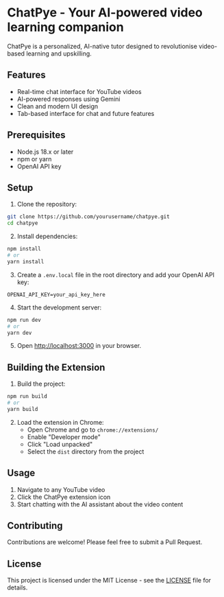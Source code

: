 # ChatPye - Your AI-powered video learning companion

ChatPye is a personalized, AI-native tutor designed to revolutionise video-based learning and upskilling.

## Features

- Real-time chat interface for YouTube videos
- AI-powered responses using Gemini
- Clean and modern UI design
- Tab-based interface for chat and future features

## Prerequisites

- Node.js 18.x or later
- npm or yarn
- OpenAI API key

## Setup

1. Clone the repository:
```bash
git clone https://github.com/yourusername/chatpye.git
cd chatpye
```

2. Install dependencies:
```bash
npm install
# or
yarn install
```

3. Create a `.env.local` file in the root directory and add your OpenAI API key:
```
OPENAI_API_KEY=your_api_key_here
```

4. Start the development server:
```bash
npm run dev
# or
yarn dev
```

5. Open [http://localhost:3000](http://localhost:3000) in your browser.

## Building the Extension

1. Build the project:
```bash
npm run build
# or
yarn build
```

2. Load the extension in Chrome:
   - Open Chrome and go to `chrome://extensions/`
   - Enable "Developer mode"
   - Click "Load unpacked"
   - Select the `dist` directory from the project

## Usage

1. Navigate to any YouTube video
2. Click the ChatPye extension icon
3. Start chatting with the AI assistant about the video content

## Contributing

Contributions are welcome! Please feel free to submit a Pull Request.

## License

This project is licensed under the MIT License - see the [LICENSE](LICENSE) file for details. 
